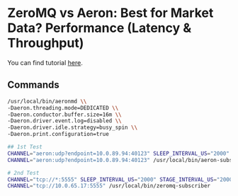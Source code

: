 # ZeroMQ vs Aeron: Best for Market Data? Performance (Latency & Throughput)

You can find tutorial [here](https://youtu.be/wP1wz6MhxcI).

## Commands

```bash
/usr/local/bin/aeronmd \\
-Daeron.threading.mode=DEDICATED \\
-Daeron.conductor.buffer.size=16m \\
-Daeron.driver.event.log=disabled \\
-Daeron.driver.idle.strategy=busy_spin \\
-Daeron.print.configuration=true

## 1st Test
CHANNEL="aeron:udp?endpoint=10.0.89.94:40123" SLEEP_INTERVAL_US="2000" STAGE_INTERVAL_US="2000000" DECREMENT_INTERVAL_US="1" /usr/local/bin/aeron-publisher
CHANNEL="aeron:udp?endpoint=10.0.89.94:40123" /usr/local/bin/aeron-subscriber

# 2nd Test
CHANNEL="tcp://*:5555" SLEEP_INTERVAL_US="2000" STAGE_INTERVAL_US="2000000" DECREMENT_INTERVAL_US="1" /usr/local/bin/zeromq-publisher
CHANNEL="tcp://10.0.65.17:5555" /usr/local/bin/zeromq-subscriber
```
